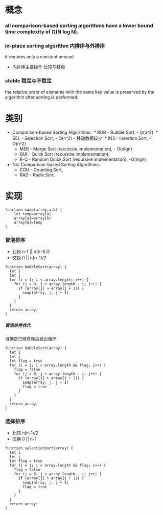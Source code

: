 # 概念
### 

###  all comparison-based sorting algorithms have a lower bound time complexity of Ω(N log N).

###  in-place sorting algorithm 内排序与外排序
it requires only a constant amount 
- 内排序主要操作 比较与移动
### stable 稳定与不稳定
the relative order of elements with the same key value is preserved by the algorithm after sorting is performed.


# 类别
* Comparison-based Sorting Algorithms:
  * BUB - Bubble Sort, - O(n^2)
  * SEL - Selection Sort, - O(n^2) - 移动数据较少
  * INS - Insertion Sort, - O(n^2)
  * MER - Merge Sort (recursive implementation), - O(nlgn)
  * QUI - Quick Sort (recursive implementation), 
  * R-Q - Random Quick Sort (recursive implementation). -O(nlgn)
* Not Comparison-based Sorting Algorithms:
  * COU - Counting Sort,
  * RAD - Radix Sort.

# 实现
```
function swap(array,a,b) {
    let temp=array[a]
    array[a]=array[b]
    array[b]=temp
}
```
### 冒泡排序
- 比较 n-1 || n(n-1)/2 
- 交换 0 || n(n-1)/2 
```
function bubbleSort(array) {
  let i
  let j
  for (i = 1; i < array.length; i++) {
    for (j = 0; j < array.length - i; j++) {
      if (array[j] > array[j + 1]) {
        swap(array, j, j + 1)
      }
    }
  }
  return array;
}
```
##### 冒泡排序优化
当确定已经有序后跳出循环
```
function bubbleSort(array) {
  let i
  let j
  let flag = true
  for (i = 1; i < array.length && flag; i++) {
    flag = false
    for (j = 0; j < array.length - i; j++) {
      if (array[j] > array[j + 1]) {
        swap(array, j, j + 1)
        flag = true
      }
    }
  }
  return array;
}
```
### 选择排序
- 比较 n(n-1)/2 
- 交换 0 || n-1 
```
function selectionSort(array) {
  let i
  let j
  let flag = true
  for (i = 1; i < array.length && flag; i++) {
    flag = false
    for (j = 0; j < array.length - i; j++) {
      if (array[j] > array[j + 1]) {
        swap(array, j, j + 1)
        flag = true
      }
    }
  }
  return array;
}























